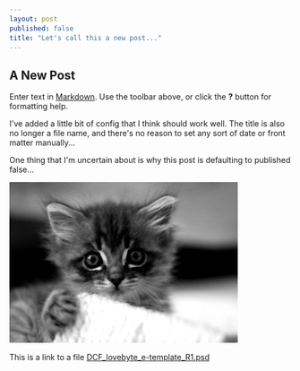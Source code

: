```yaml
---
layout: post
published: false
title: "Let's call this a new post..."
---
```


## A New Post

Enter text in [Markdown](http://daringfireball.net/projects/markdown/). Use the toolbar above, or click the **?** button for formatting help.

I've added a little bit of config that I think should work well. The title is also no longer a file name, and there's no reason to set any sort of date or front matter manually...

One thing that I'm uncertain about is why this post is defaulting to published false...

![287.jpg](/_posts/287.jpg)

This is a link to a file [DCF_lovebyte_e-template_R1.psd](/files/DCF_lovebyte_e-template_R1.psd)

